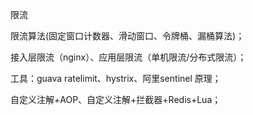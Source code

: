 限流

限流算法(固定窗口计数器、滑动窗口、令牌桶、漏桶算法)；

接入层限流（nginx）、应用层限流（单机限流/分布式限流）；

工具：guava ratelimit、hystrix、阿里sentinel 原理；

自定义注解+AOP、自定义注解+拦截器+Redis+Lua；